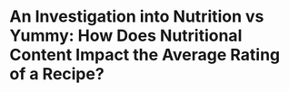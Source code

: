 # An Investigation into Nutrition vs Yummy: How Does Nutritional Content Impact the Average Rating of a Recipe?
